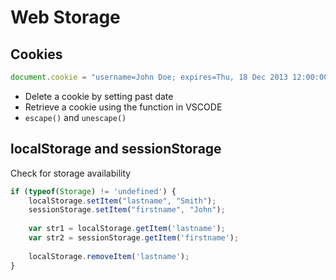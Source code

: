 # Web Storage

## Cookies

```javascript
document.cookie = "username=John Doe; expires=Thu, 18 Dec 2013 12:00:00 UTC";
```

- Delete a cookie by setting past date
- Retrieve a cookie using the function in VSCODE
- `escape()` and `unescape()`

## localStorage and sessionStorage

Check for storage availability

```javascript
if (typeof(Storage) != 'undefined') {
    localStorage.setItem("lastname", "Smith");
    sessionStorage.setItem("firstname", "John");
    
    var str1 = localStorage.getItem('lastname');
    var str2 = sessionStorage.getItem('firstname');
    
    localStorage.removeItem('lastname');
}
```


